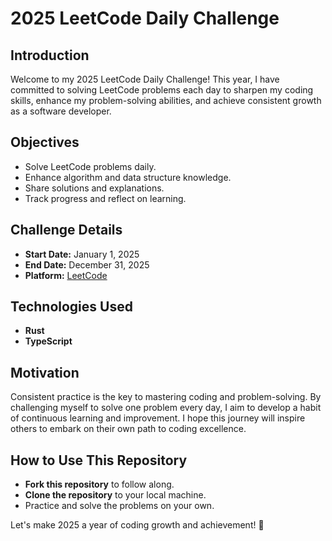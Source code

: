 # 2025 LeetCode Daily Challenge

## Introduction

Welcome to my 2025 LeetCode Daily Challenge! This year, I have committed to solving LeetCode problems each day to sharpen my coding skills, enhance my problem-solving abilities, and achieve consistent growth as a software developer.

## Objectives

- Solve LeetCode problems daily.
- Enhance algorithm and data structure knowledge.
- Share solutions and explanations.
- Track progress and reflect on learning.

## Challenge Details

- **Start Date:** January 1, 2025
- **End Date:** December 31, 2025
- **Platform:** [LeetCode](https://leetcode.com/)

## Technologies Used

- **Rust**
- **TypeScript**

## Motivation

Consistent practice is the key to mastering coding and problem-solving. By challenging myself to solve one problem every day, I aim to develop a habit of continuous learning and improvement. I hope this journey will inspire others to embark on their own path to coding excellence.

## How to Use This Repository

- **Fork this repository** to follow along.
- **Clone the repository** to your local machine.
- Practice and solve the problems on your own.

Let's make 2025 a year of coding growth and achievement! 🚀
